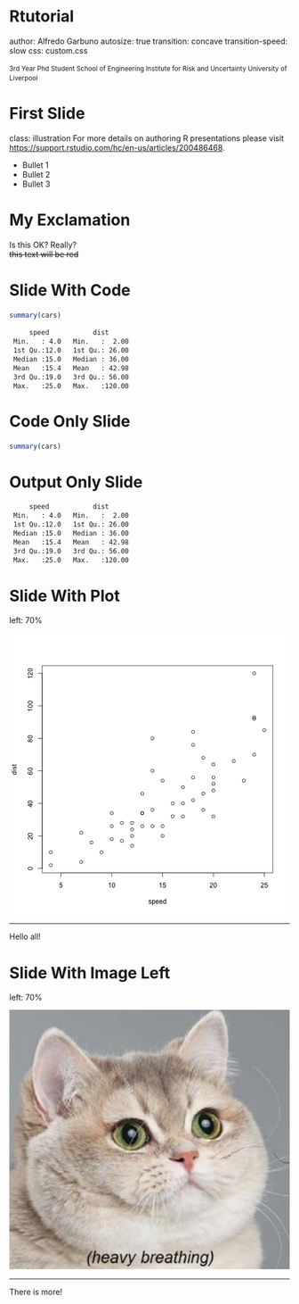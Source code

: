 Rtutorial
========================================================
author: Alfredo Garbuno
autosize: true
transition: concave
transition-speed: slow
css: custom.css

<small> 
3rd Year Phd Student  
School of Engineering  
Institute for Risk and Uncertainty  
University of Liverpool 
</small>

First Slide
========================================================
class: illustration
For more details on authoring R presentations please visit <https://support.rstudio.com/hc/en-us/articles/200486468>.

- Bullet 1
- Bullet 2
- Bullet 3

My Exclamation
========================================
Is this OK? Really?  
~~this text will be red~~

Slide With Code
===================================


```r
summary(cars)
```

```
     speed           dist       
 Min.   : 4.0   Min.   :  2.00  
 1st Qu.:12.0   1st Qu.: 26.00  
 Median :15.0   Median : 36.00  
 Mean   :15.4   Mean   : 42.98  
 3rd Qu.:19.0   3rd Qu.: 56.00  
 Max.   :25.0   Max.   :120.00  
```

Code Only Slide
====================================

```r
summary(cars)
```

Output Only Slide
====================================

```
     speed           dist       
 Min.   : 4.0   Min.   :  2.00  
 1st Qu.:12.0   1st Qu.: 26.00  
 Median :15.0   Median : 36.00  
 Mean   :15.4   Mean   : 42.98  
 3rd Qu.:19.0   3rd Qu.: 56.00  
 Max.   :25.0   Max.   :120.00  
```

Slide With Plot
====================================
left: 70%

![plot of chunk unnamed-chunk-4](rtutorial-presv2-figure/unnamed-chunk-4-1.png)
*** 
Hello all!


Slide With Image Left
====================================
left: 70%

![alt text](img/448.jpg)
***
There is more!


